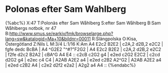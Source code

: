 # Polonas efter Sam Wahlberg

{%abc%}
X:47
T:Polonäs efter Sam Wåhlberg
S:efter Sam Wåhlberg
B:Sam Wåhlbergs notbok, nr 47
B:http://www.smus.se/earkiv/fmk/browselarge.php?lang=sw&katalogid=Ma+10&bildnr=00011
R:Slängpolska
O:Kisa, Östergötland
Z:Nils L
M:3/4
L:1/16
K:Am
A4 E2c2 B2E2 | c2A,2 d2B,2 e2C2 | fgfe dedc BcBA | A4 ^G2E2 "^\#?"F2G2 |
A4 E2c2 B2E2 | c2A,2 d2B,2 e2C2 | f2fe d2c2 B2A2 | cBA^G A4 E4 ::
c2cB c2G2 g4 | e2ed c2G2 E2C2 | c2cd d2G2 g4 | e2ec c4 C4 |
A2AB A2E2 a4 | e2ed c2B2 A2^G2 | A2AB A2E2 a4 | e2ed c2B2 A4 |
c2e2 d2f2 e2a2 | A2g2 a4 A4 ::
{%endabc%}
